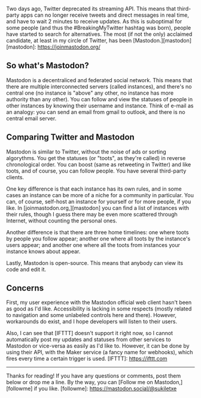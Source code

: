 <!--
.. title: From birds to Mastodons
.. slug: from-birds-to-mastodons
.. date: 2018-08-18 19:26:39+02:00
.. tags: Twitter, Mastodon, accessibility
.. category: 
.. link: 
.. description: 
.. type: text
-->

Two days ago, Twitter deprecated its streaming API. This means that third-party apps can no longer receive tweets and direct messages in real time, and have to wait 2 minutes to receive updates. As this is suboptimal for some people (and thus the #BreakingMyTwitter hashtag was born), people have started to search for alternatives. The most (if not the only) acclaimed candidate, at least in my circle of Twitter, has been [Mastodon.][mastodon]
[mastodon]: https://joinmastodon.org/

## So what's Mastodon?

Mastodon is a decentraliced and federated social network. This means that there are multiple interconnected servers (called instances), and there's no central one (no instance is "above" any other, no instance has more authority than any other). You can follow and view the statuses of people in other instances by knowing their username and instance. Think of e-mail as an analogy:  you can send an email from gmail to outlook, and there is no central email server.

## Comparing Twitter and Mastodon

Mastodon is similar to Twitter, without the noise of ads or sorting algorythms. You get the statuses (or "toots", as they're called) in reverse chronological order. You can boost (same as retweeting in Twitter) and like toots, and of course, you can follow people. You have several third-party clients.

One key difference is that each instance has its own rules, and in some cases an instance can be more of a niche for a community in particular. You can, of course, self-host an instance for yourself or for more people, if you like. In [joinmastodon.org,][mastodon] you can find a list of instances with their rules, though I guess there may be even more scattered through Internet, without counting the personal ones.

Another difference is that there are three home timelines: one where toots by people you follow appear; another one where all toots by the instance's users appear; and another one where all the toots from instances your instance knows about appear.

Lastly, Mastodon is open-source. This means that anybody can view its code and edit it.

## Concerns

First, my user experience with the Mastodon official web client hasn't been as good as I'd like. Accessibility is lacking in some respects (mostly related to navigation and some unlabeled controls here and there). However, workarounds do exist, and I hope developers will listen to their users.

Also, I can see that [IFTTT] doesn't support it right now, so I cannot automatically post my updates and statuses from other services to Mastodon or vice-versa as easily as I'd like to. However, it can be done by using their API, with the Maker service (a fancy name for webhooks), which fires every time a certain trigger is used. 
[IFTTT]: https://ifttt.com

---

Thanks for reading! If you have any questions or comments, post them below or drop me a line. By the way, you can [Follow me on Mastodon,][followme] if you like.
[followme]: https://mastodon.social/@sukiletxe
